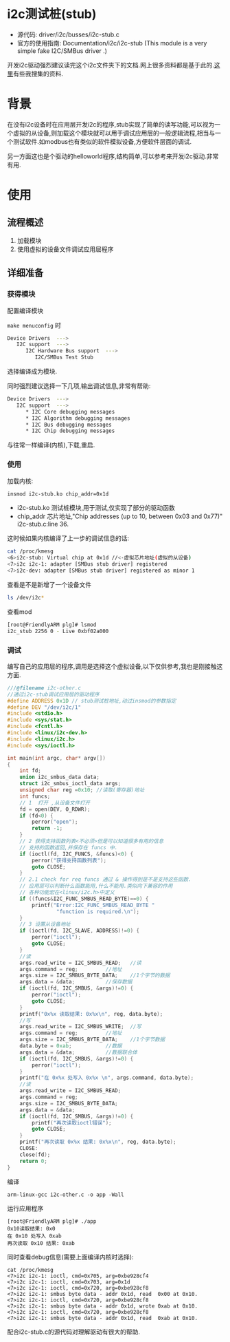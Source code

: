# i2c测试桩(stub)

* 源代码: driver/i2c/busses/i2c-stub.c 
* 官方的使用指南: Documentation/i2c/i2c-stub (This module is a very simple fake I2C/SMBus driver .)

开发i2c驱动强烈建议读完这个i2c文件夹下的文档.网上很多资料都是基于此的.[这里](i2c)有些我搜集的资料.

# 背景

在没有i2c设备时在应用层开发i2c的程序,stub实现了简单的读写功能,可以视为一个虚拟的从设备,则加载这个模块就可以用于调试应用层的一般逻辑流程,相当与一个测试软件.如modbus也有类似的软件模拟设备,方便软件层面的调试.

另一方面这也是个驱动的helloworld程序,结构简单,可以参考来开发i2c驱动.非常有用.

# 使用

## 流程概述

1. 加载模块
2. 使用虚拟的设备文件调试应用层程序

## 详细准备

### 获得模块

配置编译模块

`make menuconfig` 时
```bash
Device Drivers  ---> 
   I2C support  --->
      I2C Hardware Bus support  --->
         I2C/SMBus Test Stub 
```

选择编译成为模块.

同时强烈建议选择一下几项,输出调试信息,非常有帮助:
```bash
Device Drivers  ---> 
   I2C support  --->
      * I2C Core debugging messages
      * I2C Algorithm debugging messages
      * I2C Bus debugging messages
      * I2C Chip debugging messages 
```
与往常一样编译(内核),下载,重启.

### 使用

加载内核:
```bash
insmod i2c-stub.ko chip_addr=0x1d
```
*  i2c-stub.ko 测试桩模块,用于测试,仅实现了部分的驱动函数
*  chip_addr 芯片地址,"Chip addresses (up to 10, between 0x03 and 0x77)" i2c-stub.c:line 36.

这时候如果内核编译了上一步的调试信息的话:

```bash
cat /proc/kmesg
<6>i2c-stub: Virtual chip at 0x1d //<-虚拟芯片地址(虚拟的从设备)
<7>i2c i2c-1: adapter [SMBus stub driver] registered
<7>i2c-dev: adapter [SMBus stub driver] registered as minor 1
```

查看是不是新增了一个设备文件
```bash
ls /dev/i2c*
```
查看mod
```bash
[root@FriendlyARM plg]# lsmod
i2c_stub 2256 0 - Live 0xbf02a000

```
### 调试

编写自己的应用层的程序,调用是选择这个虚拟设备,以下仅供参考,我也是刚接触这方面.

```c
///@filename i2c-other.c
//通过i2c-stub调试应用层的驱动程序
#define ADDRESS 0x1D // stub测试桩地址,动过insmod的参数指定
#define DEV "/dev/i2c/1"
#include <stdio.h>
#include <sys/stat.h>
#include <fcntl.h>
#include <linux/i2c-dev.h>
#include <linux/i2c.h>
#include <sys/ioctl.h>

int main(int argc, char* argv[])
{
	int fd;
	union i2c_smbus_data data;
	struct i2c_smbus_ioctl_data args;
	unsigned char reg =0x10; //读取(寄存器)地址
	int funcs;
	// 1  打开 ,从设备文件打开
	fd = open(DEV, O_RDWR);
	if (fd<0) {
		perror("open");
		return -1;
	}
	// 2 获得支持函数列表<不必须>但是可以知道很多有用的信息
	// 支持的函数返回,并保存在 funcs 中.
	if (ioctl(fd, I2C_FUNCS, &funcs)<0) {
		perror("获得支持函数列表");
		goto CLOSE;
	}
	// 2.1 check for req funcs 通过 & 操作得到是不是支持这些函数.
	// 应用层可以判断什么函数能用,什么不能用.类似向下兼容的作用
	// 各种功能宏在<linux/i2c.h>中定义
	if ((funcs&I2C_FUNC_SMBUS_READ_BYTE)==0) {
		printf("Error:I2C_FUNC_SMBUS_READ_BYTE "
				"function is required.\n");
	}
	// 3 设置从设备地址
	if (ioctl(fd, I2C_SLAVE, ADDRESS)!=0) {
		perror("ioctl");
		goto CLOSE;
	}
	//读
	args.read_write = I2C_SMBUS_READ;	//读
	args.command = reg;			//地址
	args.size = I2C_SMBUS_BYTE_DATA;	//1个字节的数据
	args.data = &data;			//保存数据
	if (ioctl(fd, I2C_SMBUS, &args)!=0) {
		perror("ioctl");
		goto CLOSE;
	}
	printf("0x%x 读取结果: 0x%x\n", reg, data.byte);
	//写
	args.read_write = I2C_SMBUS_WRITE;	//写
	args.command = reg;			//地址
	args.size = I2C_SMBUS_BYTE_DATA;	//1个字节数据
	data.byte = 0xab;			//数据
	args.data = &data;			//数据联合体
	if (ioctl(fd, I2C_SMBUS, &args)!=0) {
		perror("ioctl");
	}
	printf("在 0x%x 处写入 0x%x \n", args.command, data.byte);
	//读
	args.read_write = I2C_SMBUS_READ;
	args.command = reg;
	args.size = I2C_SMBUS_BYTE_DATA;
	args.data = &data;
	if (ioctl(fd, I2C_SMBUS, &args)!=0) {
		printf("再次读取ioctl错误");
		goto CLOSE;
	}
	printf("再次读取 0x%x 结果: 0x%x\n", reg, data.byte);
	CLOSE:
	close(fd);
	return 0;
}

```
编译
```
arm-linux-gcc i2c-other.c -o app -Wall
```
运行应用程序
```
[root@FriendlyARM plg]# ./app 
0x10读取结果: 0x0
在 0x10 处写入 0xab 
再次读取 0x10 结果: 0xab
```

同时查看debug信息(需要上面编译内核时选择):
```
cat /proc/kmesg
<7>i2c i2c-1: ioctl, cmd=0x705, arg=0xbe928cf4
<7>i2c i2c-1: ioctl, cmd=0x703, arg=0x1d
<7>i2c i2c-1: ioctl, cmd=0x720, arg=0xbe928cf8
<7>i2c i2c-1: smbus byte data - addr 0x1d, read  0x00 at 0x10.
<7>i2c i2c-1: ioctl, cmd=0x720, arg=0xbe928cf8
<7>i2c i2c-1: smbus byte data - addr 0x1d, wrote 0xab at 0x10.
<7>i2c i2c-1: ioctl, cmd=0x720, arg=0xbe928cf8
<7>i2c i2c-1: smbus byte data - addr 0x1d, read  0xab at 0x10.
```

配合i2c-stub.c的源代码对理解驱动有很大的帮助.